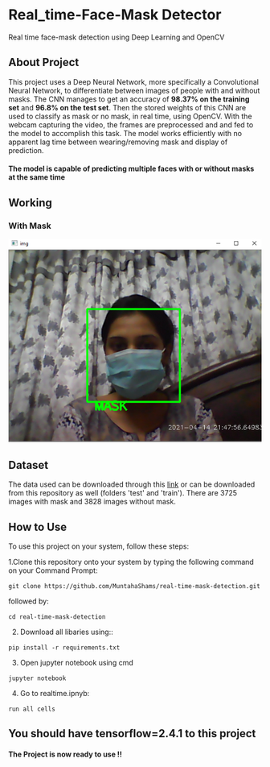 # Real_time-Face-Mask Detector
Real time face-mask detection using Deep Learning and OpenCV

## About Project
This project uses a Deep Neural Network, more specifically a Convolutional Neural Network, to differentiate between images of people with and without masks. The CNN manages to get 
an accuracy of **98.37% on the training set** and **96.8% on the test set**. Then the stored weights of this CNN are used to classify as mask or no mask, in real time, using OpenCV.
With the webcam capturing the video, the frames are preprocessed and and fed to the model to accomplish this task. The model works efficiently with no apparent lag time between
wearing/removing mask and display of prediction.

#### The model is capable of predicting multiple faces with or without masks at the same time

## Working 

### With Mask

![image](mask.png)

## Dataset

The data used can be downloaded through this [link](https://www.kaggle.com/omkargurav/face-mask-dataset/) or can be downloaded from this repository as well (folders 'test' and 
'train'). There are 3725 images with mask and 3828 images without mask.

## How to Use

To use this project on your system, follow these steps:

1.Clone this repository onto your system by typing the following command on your Command Prompt:

```
git clone https://github.com/MuntahaShams/real-time-mask-detection.git
```
followed by:

```
cd real-time-mask-detection
```

2. Download all libaries using::
```
pip install -r requirements.txt
```

3. Open jupyter notebook using cmd
```
jupyter notebook 
```

4. Go to realtime.ipnyb:
```
run all cells 
```
## You should have tensorflow=2.4.1 to this project
#### The Project is now ready to use !!

